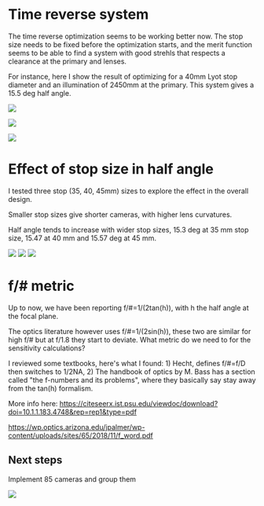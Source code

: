 # Time reverse system

The time reverse optimization seems to be working better now. The stop size
needs to be fixed before the optimization starts, and the merit function seems
to be able to find a system with good strehls that respects a clearance at the primary and lenses.

For instance, here I show the result of optimizing for a 40mm Lyot stop
diameter and an illumination of 2450mm at the primary. This system gives a
15.5 deg half angle.

![](layout_40mm_stopdia.png)

![](MF3_footprints.png)

![](img_qual.png)

# Effect of stop size in half angle

I tested three stop (35, 40, 45mm) sizes to explore the effect in the overall design.

Smaller stop sizes give shorter cameras, with higher lens curvatures.

Half angle tends to increase with wider stop sizes, 15.3 deg at 35 mm stop size, 15.47 at 40 mm and 15.57 deg at 45 mm.

![](../varying_stop_size_study/3DLayout_stop_35mm.png)
![](../varying_stop_size_study/3DLayout_stop_40mm.png)
![](../varying_stop_size_study/3DLayout.png)

# f/# metric

Up to now, we have been reporting f/#=1/(2tan(h)), with h the half angle at
the focal plane.

The optics literature however uses f/#=1/(2sin(h)), these two are similar for high f/# but at f/1.8 they start to deviate. What metric do we need to for the sensitivity calculations?

I reviewed some textbooks, here's what I found: 1) Hecht, defines f/#=f/D then switches to 1/2NA, 2) The handbook of optics by M. Bass has a section called "the f-numbers and its problems", where they basically say stay away from the tan(h) formalism.

More info here:
https://citeseerx.ist.psu.edu/viewdoc/download?doi=10.1.1.183.4748&rep=rep1&type=pdf

https://wp.optics.arizona.edu/jpalmer/wp-content/uploads/sites/65/2018/11/f_word.pdf


## Next steps
Implement 85 cameras and group them

![](85camstatus.png)
